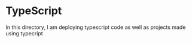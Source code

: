 # TypeScript
In this directory, I am deploying typescript code as well as projects made using typecript
